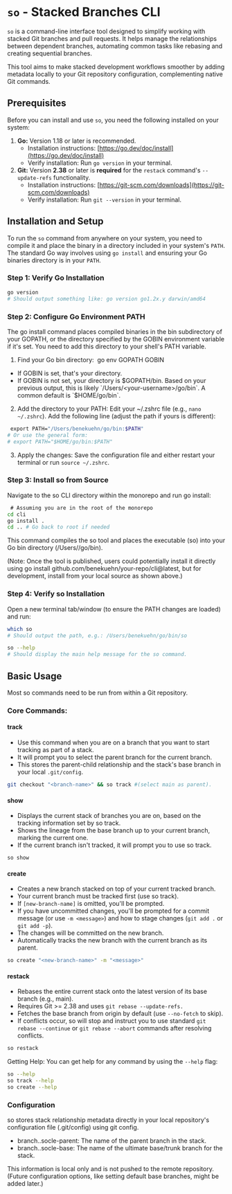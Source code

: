 # `so` - Stacked Branches CLI

`so` is a command-line interface tool designed to simplify working with stacked Git branches and pull requests. It helps manage the relationships between dependent branches, automating common tasks like rebasing and creating sequential branches.

This tool aims to make stacked development workflows smoother by adding metadata locally to your Git repository configuration, complementing native Git commands.

## Prerequisites

Before you can install and use `so`, you need the following installed on your system:

1.  **Go:** Version 1.18 or later is recommended.
    *   Installation instructions: [https://go.dev/doc/install](https://go.dev/doc/install)
    *   Verify installation: Run `go version` in your terminal.
2.  **Git:** Version **2.38** or later is **required** for the `restack` command's `--update-refs` functionality.
    *   Installation instructions: [https://git-scm.com/downloads](https://git-scm.com/downloads)
    *   Verify installation: Run `git --version` in your terminal.

## Installation and Setup

To run the `so` command from anywhere on your system, you need to compile it and place the binary in a directory included in your system's `PATH`. The standard Go way involves using `go install` and ensuring your Go binaries directory is in your `PATH`.

### Step 1: Verify Go Installation

```bash
go version
# Should output something like: go version go1.2x.y darwin/amd64
```

### Step 2: Configure Go Environment PATH
The ⁠go install command places compiled binaries in the ⁠bin subdirectory of your ⁠GOPATH, or the directory specified by the ⁠GOBIN environment variable if it's set. You need to add this directory to your shell's ⁠PATH variable.
1. Find your Go bin directory:
 go env GOPATH GOBIN
- If GOBIN is set, that's your directory.
- If GOBIN is not set, your directory is ⁠$GOPATH/bin. Based on your previous output, this is likely `/Users/<your-username>/go/bin`. A common default is `$HOME/go/bin`.
2.	Add the directory to your PATH:
Edit your ⁠~/.zshrc file (e.g., `nano ~/.zshrc`). Add the following line (adjust the path if yours is different):
```bash
 export PATH="/Users/benekuehn/go/bin:$PATH"
# Or use the general form:
# export PATH="$HOME/go/bin:$PATH"
```
3.	Apply the changes: Save the configuration file and either restart your terminal or run `source ~/.zshrc`.

### Step 3: Install so from Source
Navigate to the so CLI directory within the monorepo and run go install:
```bash
 # Assuming you are in the root of the monorepo
cd cli
go install .
cd .. # Go back to root if needed
```
This command compiles the ⁠so tool and places the executable (so) into your Go bin directory (/Users/<your-username>/go/bin).

(Note: Once the tool is published, users could potentially install it directly using ⁠go install github.com/benekuehn/your-repo/cli@latest, but for development, install from your local source as shown above.)

### Step 4: Verify so Installation
Open a new terminal tab/window (to ensure the ⁠PATH changes are loaded) and run:
```bash
which so
# Should output the path, e.g.: /Users/benekuehn/go/bin/so

so --help
# Should display the main help message for the so command.
```

## Basic Usage
Most so commands need to be run from within a Git repository.

### Core Commands:
#### track
- Use this command when you are on a branch that you want to start tracking as part of a stack.
- It will prompt you to select the parent branch for the current branch.
- This stores the parent-child relationship and the stack's base branch in your local `.git/config`.

```bash
git checkout "<branch-name>" && so track #(select ⁠main as parent).
```

#### show
- Displays the current stack of branches you are on, based on the tracking information set by ⁠so track.
- Shows the lineage from the base branch up to your current branch, marking the current one.
- If the current branch isn't tracked, it will prompt you to use ⁠so track.

```bash
so show
```

#### create
- Creates a new branch stacked on top of your current tracked branch.
- Your current branch must be tracked first (use ⁠so track).
- If `[new-branch-name]` is omitted, you'll be prompted.
- If you have uncommitted changes, you'll be prompted for a commit message (or use `-m <message>`) and how to stage changes (`git add .` or `git add -p`).
- The changes will be committed on the new branch.
- Automatically tracks the new branch with the current branch as its parent.

```bash
⁠so create "<new-branch-name>" -m "<message>"
```

#### restack
- Rebases the entire current stack onto the latest version of its base branch (e.g., ⁠main).
- Requires Git >= 2.38 and uses `git rebase --update-refs.`
- Fetches the base branch from ⁠origin by default (use `--no-fetch` to skip).
- If conflicts occur, ⁠so will stop and instruct you to use standard `git rebase --continue` or `git rebase --abort` commands after resolving conflicts.

```bash
so restack
```

Getting Help:
You can get help for any command by using the `--help` flag:
```bash
so --help
so track --help
so create --help
```

### Configuration
so stores stack relationship metadata directly in your local repository's configuration file (⁠.git/config) using ⁠git config.
- branch.<branch-name>.socle-parent: The name of the parent branch in the stack.
- branch.<branch-name>.socle-base: The name of the ultimate base/trunk branch for the stack.

This information is local only and is not pushed to the remote repository.
(Future configuration options, like setting default base branches, might be added later.)
